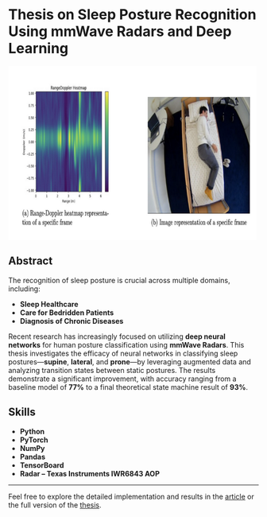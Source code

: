 # Thesis on Sleep Posture Recognition Using mmWave Radars and Deep Learning

<img src="pic.png" alt="Alt text" width="500" height="350" align="center">


## **Abstract**
The recognition of sleep posture is crucial across multiple domains, including:

- **Sleep Healthcare**
- **Care for Bedridden Patients**
- **Diagnosis of Chronic Diseases**

Recent research has increasingly focused on utilizing **deep neural networks** for human posture classification using **mmWave Radars**. This thesis investigates the efficacy of neural networks in classifying sleep postures—**supine**, **lateral**, and **prone**—by leveraging augmented data and analyzing transition states between static postures. The results demonstrate a significant improvement, with accuracy ranging from a baseline model of **77%** to a final theoretical state machine result of **93%**.

## **Skills**
- **Python**
- **PyTorch**
- **NumPy**
- **Pandas**
- **TensorBoard**
- **Radar – Texas Instruments IWR6843 AOP**

---

Feel free to explore the detailed implementation and results in the [article](https://drive.google.com/file/d/10_HBm2id6-Zkf7B1MfKB-SJZ3KDljbHs/view) or the full version of the [thesis](https://drive.google.com/file/d/1WWa_mYWF-Mln6dDwImnmDZ0IeA5gYVDP/view).

